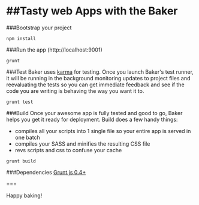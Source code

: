 ##Tasty web Apps with the Baker
===

###Bootstrap your project

```
npm install
```

###Run the app (http://localhost:9001)
```
grunt 
```

###Test
Baker uses [karma](http://karma-runner.github.io/) for testing. Once you launch Baker's test runner, it will be running in the background monitoring updates to project files and reevaluating the tests so you can get immediate feedback and see if the code you are writing is behaving the way you want it to. 

```
grunt test
```

###Build
Once your awesome app is fully tested and good to go, Baker helps you get it ready for deployment. Build does a few handy things:

* compiles all your scripts into 1 single file so your entire app is served in one batch
* compiles your SASS and minifies the resulting CSS file
* revs scripts and css to confuse your cache  

```
grunt build
```

###Dependencies
[Grunt.js 0.4+](http://gruntjs.com/)

===

Happy baking!
